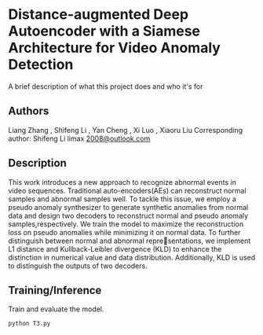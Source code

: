 
# Distance-augmented Deep Autoencoder with a Siamese Architecture for Video Anomaly Detection

A brief description of what this project does and who it's for


## Authors



Liang Zhang
, Shifeng Li 
, Yan Cheng
, Xi Luo
, Xiaoru Liu
Corresponding author: Shifeng Li limax 2008@outlook.com
## Description
This work introduces a new approach to recognize abnormal events in video sequences. Traditional auto-encoders(AEs) can reconstruct normal samples and abnormal samples well. To tackle this issue, we employ a pseudo anomaly synthesizer to generate synthetic anomalies from normal data and design two decoders to reconstruct normal and pseudo anomaly samples,respectively. We train the
model to maximize the reconstruction loss on pseudo anomalies while minimizing it on normal data. To further distinguish between normal and abnormal representations, we implement L1 distance and Kullback-Leibler divergence (KLD) to enhance the distinction in numerical value and data distribution. Additionally, KLD is used to distinguish the outputs of two decoders.
## Training/Inference
Train and evaluate the model.

```bash
python T3.py
```